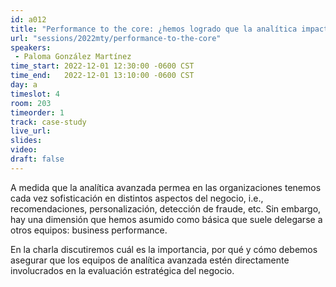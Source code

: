```yaml
---
id: a012
title: "Performance to the core: ¿hemos logrado que la analítica impacte al negocio?"
url: "sessions/2022mty/performance-to-the-core"
speakers:
 - Paloma González Martínez
time_start: 2022-12-01 12:30:00 -0600 CST
time_end:   2022-12-01 13:10:00 -0600 CST
day: a
timeslot: 4
room: 203
timeorder: 1
track: case-study
live_url: 
slides: 
video: 
draft: false
---
```


A medida que la analítica avanzada permea en las organizaciones tenemos cada vez sofisticación en distintos aspectos del negocio, i.e., recomendaciones, personalización, detección de fraude, etc. Sin embargo, hay una dimensión que hemos asumido como básica que suele delegarse a otros equipos: business performance.

En la charla discutiremos cuál es la importancia, por qué y cómo debemos asegurar que los equipos de analítica avanzada estén directamente involucrados en la evaluación estratégica del negocio.